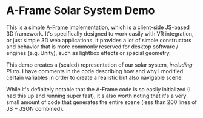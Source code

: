 # A-Frame Solar System Demo

This is a simple [A-Frame](https://aframe.io/) implementation, which is a client-side JS-based 3D framework. It's specifically designed to work
easily with VR integration, or just simple 3D web applications. It provides a lot of simple constructors and behavior
that is more commonly reserved for desktop software / engines (e.g. Unity), such as lightbox effects or spacial geometry.

This demo creates a (scaled) representation of our solar system, *including Pluto*. I have comments in the code describing
how and why I modified certain variables in order to create a realistic but also navigable scene.

While it's definitely notable that the A-Frame code is so easily initialized (I had this up and running super fast), it's also
worth noting that it's a very small amount of code that generates the entire scene (less than 200 lines of JS + JSON combined).